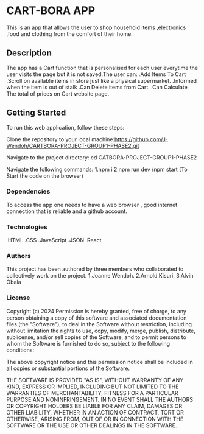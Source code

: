 # CART-BORA APP

This is an app that allows the user to shop household items ,electronics ,food and clothing from the comfort of their home.

## Description

The app has a Cart function that is personalised for each user everytime the user visits the page but it is not saved.The user can:
    .Add Items To Cart
    .Scroll on available items in store just like a physical supermarket.
    .Informed when the item is out of stalk
    .Can Delete items from Cart.
    .Can Calculate The total of prices on Cart website page.

## Getting Started

To run this web application, follow these steps:

Clone the repository to your local machine:https://github.com/J-Wendoh/CARTBORA-PROJECT-GROUP1-PHASE2.git

Navigate to the project directory: cd CATBORA-PROJECT-GROUP1-PHASE2

Navigate the following commands:
1.npm i
2.npm run dev /npm start (To Start the code on the browser)

### Dependencies

To access the app one needs to have a web browser , good internet connection that is reliable and a github account.

### Technologies

.HTML
.CSS
.JavaScript
.JSON
.React

### Authors

This project has been authored by three members who collaborated to collectively work on the project.
        1.Joanne Wendoh.
        2.Arnold Kisuri.
        3.Alvin Obala

### License

Copyright (c) 2024 Permission is hereby granted, free of charge, to any person obtaining a copy of this software and associated documentation files (the "Software"), to deal in the Software without restriction, including without limitation the rights to use, copy, modify, merge, publish, distribute, sublicense, and/or sell copies of the Software, and to permit persons to whom the Software is furnished to do so, subject to the following conditions:

The above copyright notice and this permission notice shall be included in all copies or substantial portions of the Software.

THE SOFTWARE IS PROVIDED "AS IS", WITHOUT WARRANTY OF ANY KIND, EXPRESS OR IMPLIED, INCLUDING BUT NOT LIMITED TO THE WARRANTIES OF MERCHANTABILITY, FITNESS FOR A PARTICULAR PURPOSE AND NONINFRINGEMENT. IN NO EVENT SHALL THE AUTHORS OR COPYRIGHT HOLDERS BE LIABLE FOR ANY CLAIM, DAMAGES OR OTHER LIABILITY, WHETHER IN AN ACTION OF CONTRACT, TORT OR OTHERWISE, ARISING FROM, OUT OF OR IN CONNECTION WITH THE SOFTWARE OR THE USE OR OTHER DEALINGS IN THE SOFTWARE.